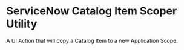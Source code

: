 # ServiceNow Catalog Item Scoper Utility

A UI Action that will copy a Catalog Item to a new Application Scope. 
